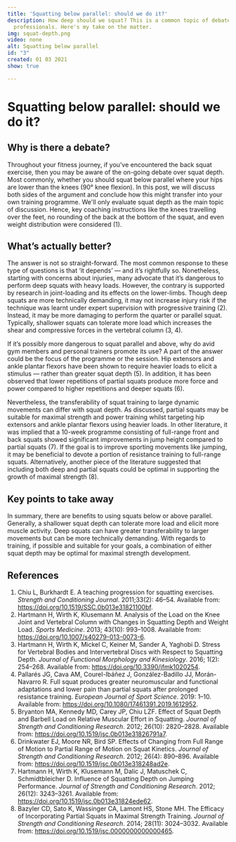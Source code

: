 ```yaml
---
title: 'Squatting below parallel: should we do it?'
description: How deep should we squat? This is a common topic of debate amongst fitness
  professionals. Here's my take on the matter.
img: squat-depth.png
video: none
alt: Squatting below parallel
id: "3"
created: 01 03 2021
show: true

---
```

# Squatting below parallel: should we do it?

## Why is there a debate?

Throughout your fitness journey, if you’ve encountered the back squat exercise, then you may be aware of the on-going debate over squat depth. Most commonly, whether you should squat below parallel where your hips are lower than the knees (90° knee flexion). In this post, we will discuss both sides of the argument and conclude how this might transfer into your own training programme. We'll only evaluate squat depth as the main topic of discussion. Hence, key coaching instructions like the knees travelling over the feet, no rounding of the back at the bottom of the squat, and even weight distribution were considered (1).

## What’s actually better?

The answer is not so straight-forward. The most common response to these type of questions is that ‘it depends’ — and it’s rightfully so. Nonetheless, starting with concerns about injuries, many advocate that it’s dangerous to perform deep squats with heavy loads. However, the contrary is supported by research in joint-loading and its effects on the lower-limbs. Though deep squats are more technically demanding, it may not increase injury risk if the technique was learnt under expert supervision with progressive training (2). Instead, it may be more damaging to perform the quarter or parallel squat. Typically, shallower squats can tolerate more load which increases the shear and compressive forces in the vertebral column (3, 4).

If it’s possibly more dangerous to squat parallel and above, why do avid gym members and personal trainers promote its use? A part of the answer could be the focus of the programme or the session. Hip extensors and ankle plantar flexors have been shown to require heavier loads to elicit a stimulus — rather than greater squat depth (5). In addition, it has been observed that lower repetitions of partial squats produce more force and power compared to higher repetitions and deeper squats (6).

Nevertheless, the transferability of squat training to large dynamic movements can differ with squat depth. As discussed, partial squats may be suitable for maximal strength and power training whilst targeting hip extensors and ankle plantar flexors using heavier loads. In other literature, it was implied that a 10-week programme consisting of full-range front and back squats showed significant improvements in jump height compared to partial squats (7). If the goal is to improve sporting movements like jumping, it may be beneficial to devote a portion of resistance training to full-range squats. Alternatively, another piece of the literature suggested that including both deep and partial squats could be optimal in supporting the growth of maximal strength (8).

## Key points to take away

In summary, there are benefits to using squats below or above parallel. Generally, a shallower squat depth can tolerate more load and elicit more muscle activity. Deep squats can have greater transferability to larger movements but can be more technically demanding. With regards to training, if possible and suitable for your goals, a combination of either squat depth may be optimal for maximal strength development.

## References

1. Chiu L, Burkhardt E. A teaching progression for squatting exercises. _Strength and Conditioning Journal_. 2011;33(2): 46–54. Available from: https://doi.org/10.1519/SSC.0b013e31821100bf.
2. Hartmann H, Wirth K, Klusemann M. Analysis of the Load on the Knee Joint and Vertebral Column with Changes in Squatting Depth and Weight Load. _Sports Medicine_. 2013; 43(10): 993–1008. Available from: https://doi.org/10.1007/s40279-013-0073-6.
3. Hartmann H, Wirth K, Mickel C, Keiner M, Sander A, Yaghobi D. Stress for Vertebral Bodies and Intervertebral Discs with Respect to Squatting Depth. _Journal of Functional Morphology and Kinesiology_. 2016; 1(2): 254–268. Available from: https://doi.org/10.3390/jfmk1020254.
4. Pallarés JG, Cava AM, Courel-Ibáñez J, González-Badillo JJ, Morán-Navarro R. Full squat produces greater neuromuscular and functional adaptations and lower pain than partial squats after prolonged resistance training. _European Journal of Sport Science_. 2019: 1–10. Available from: https://doi.org/10.1080/17461391.2019.1612952.
5. Bryanton MA, Kennedy MD, Carey JP, Chiu LZF. Effect of Squat Depth and Barbell Load on Relative Muscular Effort in Squatting. _Journal of Strength and Conditioning Research_. 2012; 26(10): 2820–2828. Available from: https://doi.org/10.1519/jsc.0b013e31826791a7.
6. Drinkwater EJ, Moore NR, Bird SP. Effects of Changing from Full Range of Motion to Partial Range of Motion on Squat Kinetics. _Journal of Strength and Conditioning Research_. 2012; 26(4): 890–896. Available from: https://doi.org/10.1519/jsc.0b013e318248ad2e.
7. Hartmann H, Wirth K, Klusemann M, Dalic J, Matuschek C, Schmidtbleicher D. Influence of Squatting Depth on Jumping Performance. _Journal of Strength and Conditioning Research_. 2012; 26(12): 3243–3261. Available from: https://doi.org/10.1519/jsc.0b013e31824ede62.
8. Bazyler CD, Sato K, Wassinger CA, Lamont HS, Stone MH. The Efficacy of Incorporating Partial Squats in Maximal Strength Training. _Journal of Strength and Conditioning Research_. 2014; 28(11): 3024–3032. Available from: https://doi.org/10.1519/jsc.0000000000000465.